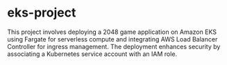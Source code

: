 # eks-project
This project involves deploying a 2048 game application on Amazon EKS using Fargate for serverless compute and integrating AWS Load Balancer Controller for ingress management. The deployment enhances security by associating a Kubernetes service account with an IAM role.

